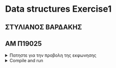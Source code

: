 # Data structures Exercise1

## ΣΤΥΛΙΑΝΟΣ ΒΑΡΔΑΚΗΣ

## ΑΜ Π19025

<details>
<summary> Πατηστε για την προβολη της εκφωνησης</summary>
Δομές Δεδομένων
1η Εργασία
2019-2020
Για την αντιμετώπιση της πανδημίας του κορωνοϊου, το Υπουργείο Υγείας του Ισραήλ ανέπτυξε την
εφαρμογή Hamagen για κινητά τηλέφωνα (https://medium.com/proferosec-osm/hamagen-applicationfighiting-the-corona-virus-4ecf55eb4f7c,https://www.reuters.com/article/us-health-coronavirus-israelapps/1-5-million-israelis-using-voluntary-coronavirus-monitoring-app-idUSKBN21J5L5). Η χρήση είναι
προαιρετική και η κύρια λειτουργία της εφαρμογής είναι να ειδοποιεί τους χρήστες για πιθανή μόλυνση
από τον κορωνοϊό. Συγκεκριμένα, ο χρήστης δίνει τη συγκατάθεσή του να καταγράφεται τακτικά η
τρέχουσα θέση του (μαζί με την ώρα καταγραφής) και στη συνέχεια με βάση τις ήδη αποθηκευμένες
τροχιές των επιβεβαιωμένων κρουσμάτων, ειδοποιούνται εκείνοι οι χρήστες οι οποίοι βρέθηκαν λίγη
ώρα μετά, κοντά στα σημεία που πέρασε ένας ασθενής από κορωνοϊό.
Στόχος αυτής της εργασίας, είναι να υλοποιήσετε κάποιες από τις βασικές λειτουργίες αυτής της
εφαρμογής καθώς και κάποιες επιπλέον. Θεωρείστε ότι από την έναρξη της λειτουργίας της εφαρμογής,
καταγράφονται ανά 30 δευτερόλεπτα οι γεωγραφικές συντεταγμένες (x,y) του χρήστη καθώς και η ώρα
της καταγραφής. Το σύνολο αυτής της πληροφορίας φυλάσσεται σε μία αλυσίδα η οποία συνεχώς
επεκτείνεται. Κάθε κόμβος της αλυσίδας θα περιέχει μία θέση του χρήστη και την αντίστοιχη ώρα και
επομένως ουσιαστικά κάθε αλυσίδα αντιστοιχεί στην τροχιά ενός χρήστη. Προκειμένου να είναι εύκολη
η διάσχιση της λίστας, πέραν του «κλασσικού» δείκτη στην αρχή της αλυσίδας θα υπάρχουν και επιπλέον
δείκτες οι οποίοι θα δείχνουν στους πρώτους κόμβους αμέσως μετά την αλλαγή της ημέρας.
Θα υλοποιηθούν οι ακόλουθες λειτουργίες:

1. POSSIBLE_COVID_19_INFECTION(User Trajectory, Day, List of COVID-19 patients). Η συνάρτηση αυτή
   θα παίρνει ως είσοδο την τροχιά ενός χρήστη για μία συγκεκριμένη ημέρα, θα την συγκρίνει με τις τροχιές
   των ασθενών και θα επιστρέφει TRUE αν ο χρήστης βρέθηκε εντός ακτίνας R από τον ασθενή για
   διάστημα τουλάχιστον Τ1 λεπτών της ώρας και το πολύ Τ2 λεπτά αργότερα από τη στιγμή που πέρασε ο
   ασθενής. Π.χ. αν Day= 4/8/2020, R=2m, Τ1=15 λεπτά και Τ2= 460 λεπτά (4 ώρες), αν την 4/8/2020 ο
   χρήστης πέρασε σε ένα μέτρο απόσταση 2 ώρες μετά από τον σημείο που βρέθηκε ένας ασθενής για
   κορωνοϊό και έμεινε στην περιοχή για 30 λεπτά τότε πρέπει να ειδοποιείται (TRUE). Επισημαίνεται ότι
   αν το γεγονός της προσέγγισης έγινε κοντά στο τέλος της ημέρας ο έλεγχος συνεχίζεται και στην αρχή
   της επομένης.
2. FIND_CROWDED_PLACES(Day, Time Interval, Square Region of Interest, Minimum Stay Duration) H
   συνάρτηση αυτή επιστρέφει το πλήθος των χρηστών που βρέθηκαν εντός μίας τετραγωνικής περιοχής
   μία συγκεκριμένη ημέρα, εντός ενός χρονικού διαστήματος και παρέμειναν στην περιοχή τουλάχιστονγια κάποια ώρα. Με αυτό τον τρόπο, οι αρχές μπορούν να εντοπίζουν προβληματικές περιοχές ώστε να
   λάβουν τα κατάλληλα μέτρα.
3. REPAIR (Day, User Trajectory). Ένα συχνό πρόβλημα με την τεχνολογία GPS είναι ότι όταν η κινητή
   συσκευή είναι σε κλειστό χώρο ή σε περιοχή με ψηλά κτήρια, υπάρχει πιθανότητα κάποια γεωγραφικά
   στίγματα να μην μεταδοθούν. Η συνάρτηση REPAIR θα συμπληρώνει αυτά τα κενά που μπορούν να
   συμβούν στην καταγραφή της τροχιάς ενός χρήστη. Πιο αναλυτικά, στο τέλος μίας συγκεκριμένης
   ημέρας, θα ελέγχεται αν υπάρχουν δύο γειτονικά γεωγραφικά στίγματα που καταγράφηκαν εντός της
   ημέρας των οποίων η χρονική απόσταση είναι μεγαλύτερη από 30 δευτερόλεπτα και στην περίπτωση
   αυτή θα προστίθενται εμβόλιμα στην αλυσίδα κόμβοι που θα αντιστοιχούν στα χαμένα στίγματα. Γίνεται
   η υπόθεση ότι ο χρήστης κινείται ευθύγραμμα μεταξύ των δυο γεωγραφικών στιγμάτων που οριοθετούν
   το εντοπισμένο κενό στην τροχιά και με ταχύτητα ίση με το λόγο της απόστασης των δύο στιγμάτων προς
   την χρονική τους απόσταση.
4. SUMMARIZE_TRAJECTORY(DAY, DAYS BEFORE, USER TRAJECTORY) . Στο τέλος μίας συγκεκριμένης
   ημέρας, η τροχιά της ημέρας που απέχει ένα πλήθος ημερών από τη συγκεκριμένη θα αντικαθίσταται
   από μία σύνοψή της. Συγκεκριμένα, έστω (x,y) το πρώτο στίγμα που καταγράφηκε την ημέρα που μας
   ενδιαφέρει. Όλα τα επόμενα στίγματα που απέχουν λιγότερο από R από το στίγμα (x,y) διαγράφονται
   από την αλυσίδα μέχρι να εντοπιστεί το πρώτο στίγμα (x1,y1) που θα είναι εκτός του παραπάνω κύκλου.
   Στη συνέχεια με κέντρο το (x1,y1) η προηγούμενη διαδικασία επαναλαμβάνεται μέχρι να φτάσουμε στο
   τέλος της ημέρας.
   Θέματα Υλοποίησης
   Βασικό σημείο στην υλοποίηση της εργασίας είναι η προσομοίωση της κίνησης των χρηστών και του
   χρόνου. Η προσομοίωση του χρόνου θα γίνεται με τη χρήση ενός επαναληπτικού βρόχου και τη χρήση
   ενός μετρητή που θα αυξάνει ανά 30 για να προσομοιωθεί η πάροδος των 30 δευτερολέπτων. Επίσης,
   υποθέτουμε ότι οι χρήστες κινούνται σε μία τετράγωνη περιοχή διαστάσεων DxD και συγκεκριμένα
   κινούνται με βάση το μοντέλο Random waypoint
   (https://en.wikipedia.org/wiki/Random_waypoint_model). Σύμφωνα με αυτό το μοντέλο, οι χρήστες
   ξεκινούν από μία τυχαία τοποθεσία, μένουν σε αυτή ένα τυχαίο χρονικό διάστημα και στη συνέχεια
   επιλέγουν ένα τυχαίο προορισμό και κινούνται ευθύγραμμα με κατεύθυνση προς αυτόν τον προορισμό
   με σταθερή ταχύτητα τυχαία επιλεγμένη. Στο σενάριο μας, όλες οι τυχαίες τοποθεσίες θα είναι εντός της
   παραπάνω τετράγωνης περιοχής και επίσης υποθέτουμε ότι όλοι οι χρήστες κινούνται πεζή και με
   ταχύτητες που κυμαίνονται μεταξύ 3 και 6 Κm/h.
   Σχετικά με την προσομοίωση της απώλειας σήματος GPS, σε τυχαίες χρονικές στιγμές για ένα τυχαίο
   χρονικό διάστημα, το πρόγραμμα σας θα παύει να εισάγει στην αλυσίδα τα γεωγραφικά στίγματα του
   χρήστη.
   Στο τέλος κάθε ημέρας, θα εκτελείται αρχικά η συνάρτηση REPAIR που θα διορθώνει όλες τις τροχιές των
   χρηστών για την ημέρα που μόλις έληξε. Στη συνέχεια πάλι με αναφορά τη συγκεκριμένη ημέρα, θα
   εκτελείται η συνάρτηση POSSIBLE_COVID_19_INFECTION για όλους τους χρήστες για τον εντοπισμό
   πιθανόν νέων κρουσμάτων. Στη συνέχεια θα εκτελείται η SUMMARIZE_TRAJECTORY όπου για κάθεχρήστη θα γίνεται σύνοψη της τροχιάς για την ημέρα που απέχει ένα συγκεκριμένο χρονικό διάστημα
   από την τρέχουσα ημέρα. Τέλος, θα δίνεται η δυνατότητα στους διαχειριστές της εφαρμογής, πάλι στο
   τέλος της ημέρας, να εκτελούν την συνάρτηση FIND_CROWDED_PLACES για να εντοπίσουν σημεία
   συνωστισμού για την ημέρα που μόλις έληξε.
   Παραδοτέα
   Θα πρέπει να παραδοθεί ο πηγαίος κώδικας μαζί με τον εκτελέσιμο. Ιδιαίτερη βαρύτητα θα πρέπει να
   δοθεί στη σωστή τεκμηρίωση των προγραμμάτων σας. Θα πρέπει λοιπόν ο κώδικας σας να συνοδεύεται
   από ξεχωριστό κείμενο που θα παρέχει λεπτομερή περιγραφή των τεχνικών σας. Επίσης, εντός του
   πηγαίου κώδικα θα πρέπει να υπάρχουν «πυκνά» σχόλια διατυπωμένα. Η παράδοση των εργασιών θα
   γίνει μέσω του gunet.
   Η εργασία μπορεί να εκπονηθεί από ομάδα μέχρι δύο ατόμων αυστηρώς.
   Προθεσμία Παράδοσης: Δευτέρα 11 Μάϊου 2020

   </details>

<details>
<summary>Compile and run</summary>
> make
</details>
